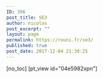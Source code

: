 ```yaml
---
ID: 396
post_title: SE3
author: nicolas
post_excerpt: ""
layout: page
permalink: https://rouni.fr/se3/
published: true
post_date: 2017-12-04 21:30:25
---
```

[no_toc]
[pt_view id="04e5982xpn"]